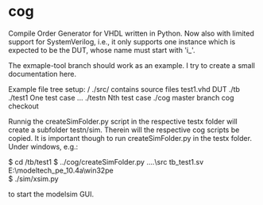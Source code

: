# cog

Compile Order Generator for VHDL written in Python. Now also with
limited support for SystemVerilog, i.e., it only supports one instance which is
expected to be the DUT, whose name must start with 'i_'.


The exmaple-tool branch should work as an example. I try to create a small
documentation here.


Example file tree setup:
 /
  ./src/   contains source files
        test1.vhd   DUT
  ./tb
      ./test1   One test case
         ...
      ./testn   Nth test case
      ./cog     master branch cog checkout


Runnig the createSimFolder.py script in the respective testx folder will create
a subfolder testn/sim.  Therein will the respective cog scripts be copied. It
is important though to run createSimFolder.py in the testx folder. Under
windows, e.g.:

$ cd /tb/test1
$ ../cog/createSimFolder.py ..\..\src tb_test1.sv E:\modeltech_pe_10.4a\win32pe\
$ ./sim/xsim.py

to start the modelsim GUI.

